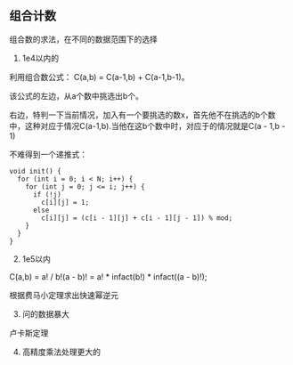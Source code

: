 ## 组合计数

组合数的求法，在不同的数据范围下的选择

1. 1e4以内的

利用组合数公式： C(a,b) = C(a-1,b) + C(a-1,b-1)。

该公式的左边，从a个数中挑选出b个。

右边，特判一下当前情况，加入有一个要挑选的数x，首先他不在挑选的b个数中，这种对应于情况C(a-1,b).当他在这b个数中时，对应于的情况就是C(a - 1,b - 1)

不难得到一个递推式：
```
void init() {
  for (int i = 0; i < N; i++) {
    for (int j = 0; j <= i; j++) {
      if (!j)
        c[i][j] = 1;
      else
        c[i][j] = (c[i - 1][j] + c[i - 1][j - 1]) % mod;
    }
  }
}
```

2. 1e5以内

C(a,b) = a! / b!(a - b)! = a! * infact(b!) * infact((a - b)!);

根据费马小定理求出快速幂逆元


3. 问的数据暴大

卢卡斯定理

4. 高精度乘法处理更大的

